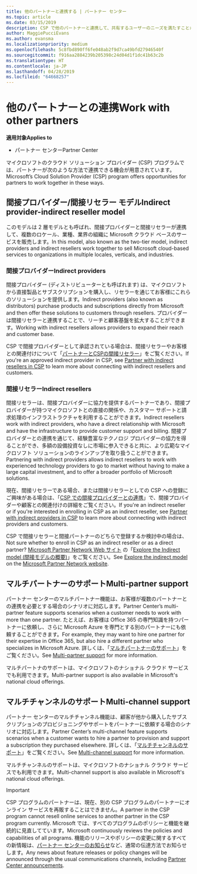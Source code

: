 ```yaml
---
title: 他のパートナーと連携する | パートナー センター
ms.topic: article
ms.date: 03/15/2019
description: CSP で他のパートナーと連携して、共有するユーザーのニーズを満たすことができます。
author: MaggiePucciEvans
ms.author: evansma
ms.localizationpriority: medium
ms.openlocfilehash: 5c8fbd890ff6fe048ab2f9d7ca49bfd27946540f
ms.sourcegitcommit: f916aa2884239b205398c24d04d1f1dc41b63c2b
ms.translationtype: HT
ms.contentlocale: ja-JP
ms.lasthandoff: 04/28/2019
ms.locfileid: "64668257"
---
```

# <a name="work-with-other-partners"></a><span data-ttu-id="52e7a-103">他のパートナーとの連携</span><span class="sxs-lookup"><span data-stu-id="52e7a-103">Work with other partners</span></span>

<span data-ttu-id="52e7a-104">**適用対象**</span><span class="sxs-lookup"><span data-stu-id="52e7a-104">**Applies to**</span></span>

-  <span data-ttu-id="52e7a-105">パートナー センター</span><span class="sxs-lookup"><span data-stu-id="52e7a-105">Partner Center</span></span>

<span data-ttu-id="52e7a-106">マイクロソフトのクラウド ソリューション プロバイダー (CSP) プログラムでは、パートナーが次のような方法で連携できる機会が用意されています。</span><span class="sxs-lookup"><span data-stu-id="52e7a-106">Microsoft’s Cloud Solution Provider (CSP) program offers opportunities for partners to work together in these ways.</span></span>

## <a name="indirect-provider-indirect-reseller-model"></a><span data-ttu-id="52e7a-107">間接プロバイダー/間接リセラー モデル</span><span class="sxs-lookup"><span data-stu-id="52e7a-107">Indirect provider-indirect reseller model</span></span>

<span data-ttu-id="52e7a-108">このモデルは 2 層モデルとも呼ばれ、間接プロバイダーと間接リセラーが連携して、複数のロケール、業種、業界の組織に Microsoft クラウド ベースのサービスを販売します。</span><span class="sxs-lookup"><span data-stu-id="52e7a-108">In this model, also known as the two-tier model, indirect providers and indirect resellers work together to sell Microsoft cloud-based services to organizations in multiple locales, verticals, and industries.</span></span> 

### <a name="indirect-providers"></a><span data-ttu-id="52e7a-109">間接プロバイダー</span><span class="sxs-lookup"><span data-stu-id="52e7a-109">Indirect providers</span></span>

<span data-ttu-id="52e7a-110">間接プロバイダー (ディストリビューターとも呼ばれます) は、マイクロソフトから直接製品とサブスクリプションを購入し、リセラーを通じてお客様にこれらのソリューションを提供します。</span><span class="sxs-lookup"><span data-stu-id="52e7a-110">Indirect providers (also known as distributors) purchase products and subscriptions directly from Microsoft and then offer these solutions to customers through resellers.</span></span> <span data-ttu-id="52e7a-111">プロバイダーは間接リセラーと連携することで、リーチと顧客基盤を拡大することができます。</span><span class="sxs-lookup"><span data-stu-id="52e7a-111">Working with indirect resellers allows providers to expand their reach and customer base.</span></span> 

<span data-ttu-id="52e7a-112">CSP で間接プロバイダーとして承認されている場合は、間接リセラーやお客様との関連付けについて「[パートナーとCSPの間接リセラー](indirect-provider-tasks-in-partner-center.md)」をご覧ください。</span><span class="sxs-lookup"><span data-stu-id="52e7a-112">If you're an approved indirect provider in CSP, see [Partner with indirect resellers in CSP](indirect-provider-tasks-in-partner-center.md) to learn more about connecting with indirect resellers and customers.</span></span> 

### <a name="indirect-resellers"></a><span data-ttu-id="52e7a-113">間接リセラー</span><span class="sxs-lookup"><span data-stu-id="52e7a-113">Indirect resellers</span></span> 

<span data-ttu-id="52e7a-114">間接リセラーは、間接プロバイダーに協力を提供するパートナーであり、間接プロバイダーが持つマイクロソフトとの直接の関係や、カスタマー サポートと請求処理のインフラストラクチャを利用することができます。</span><span class="sxs-lookup"><span data-stu-id="52e7a-114">Indirect resellers work with indirect providers, who have a direct relationship with Microsoft and have the infrastructure to provide customer support and billing.</span></span> <span data-ttu-id="52e7a-115">間接プロバイダーとの連携を通じて、経験豊富なテクノロジ プロバイダーの協力を得ることができ、多額の設備投資なしに市場に参入できると共に、より広範なマイクロソフト ソリューションのラインアップを取り扱うことができます。</span><span class="sxs-lookup"><span data-stu-id="52e7a-115">Partnering with indirect providers allows indirect resellers to work with experienced technology providers to go to market without having to make a large capital investment, and to offer a broader portfolio of Microsoft solutions.</span></span> 

<span data-ttu-id="52e7a-116">現在、間接リセラーである場合、または間接リセラーとしての CSP への登録にご興味がある場合は、「[CSP での間接プロバイダーとの連携](indirect-reseller-tasks-in-partner-center.md)」で、間接プロバイダーや顧客との関連付けの詳細をご覧ください。</span><span class="sxs-lookup"><span data-stu-id="52e7a-116">If you're an indirect reseller or if you're interested in enrolling in CSP as an indirect reseller, see [Partner with indirect providers in CSP](indirect-reseller-tasks-in-partner-center.md) to learn more about connecting with indirect providers and customers.</span></span>

<span data-ttu-id="52e7a-117">CSP で間接リセラーと間接パートナーのどちらで登録するか検討中の場合は、</span><span class="sxs-lookup"><span data-stu-id="52e7a-117">Not sure whether to enroll in CSP as an indirect reseller or as a direct partner?</span></span> <span data-ttu-id="52e7a-118">[Microsoft Partner Network Web サイト](https://partner.microsoft.com) の「[Explore the Indirect model (間接モデルの概要)](https://partner.microsoft.com/cloud-solution-provider/indirect)」をご覧ください。</span><span class="sxs-lookup"><span data-stu-id="52e7a-118">See [Explore the indirect model](https://partner.microsoft.com/cloud-solution-provider/indirect) on the [Microsoft Partner Network website](https://partner.microsoft.com).</span></span>   

## <a name="multi-partner-support"></a><span data-ttu-id="52e7a-119">マルチパートナーのサポート</span><span class="sxs-lookup"><span data-stu-id="52e7a-119">Multi-partner support</span></span>

<span data-ttu-id="52e7a-120">パートナー センターのマルチパートナー機能は、お客様が複数のパートナーとの連携を必要とする場合のシナリオに対応します。</span><span class="sxs-lookup"><span data-stu-id="52e7a-120">Partner Center’s multi-partner feature supports scenarios when a customer needs to work with more than one partner.</span></span> <span data-ttu-id="52e7a-121">たとえば、お客様は Office 365 の専門知識を持つパートナーに依頼し、さらに Microsoft Azure を専門とする別のパートナーにも依頼することができます。</span><span class="sxs-lookup"><span data-stu-id="52e7a-121">For example, they may want to hire one partner for their expertise in Office 365, but also hire a different partner who specializes in Microsoft Azure.</span></span> <span data-ttu-id="52e7a-122">詳しくは、「[マルチパートナーのサポート](multipartner.md)」をご覧ください。</span><span class="sxs-lookup"><span data-stu-id="52e7a-122">See [Multi-partner support](multipartner.md) for more information.</span></span>

<span data-ttu-id="52e7a-123">マルチパートナのサポートは、マイクロソフトのナショナル クラウド サービスでも利用できます。</span><span class="sxs-lookup"><span data-stu-id="52e7a-123">Multi-partner support is also available in Microsoft's national cloud offerings.</span></span> 

## <a name="multi-channel-support"></a><span data-ttu-id="52e7a-124">マルチチャンネルのサポート</span><span class="sxs-lookup"><span data-stu-id="52e7a-124">Multi-channel support</span></span>

<span data-ttu-id="52e7a-125">パートナー センターのマルチチャンネル機能は、顧客が他から購入したサブスクリプションのプロビジョニングやサポートをパートナーに依頼する場合のシナリオに対応します。</span><span class="sxs-lookup"><span data-stu-id="52e7a-125">Partner Center’s multi-channel feature supports scenarios when a customer wants to hire a partner to provision and support a subscription they purchased elsewhere.</span></span> <span data-ttu-id="52e7a-126">詳しくは、「[マルチチャンネルのサポート](multichannel.md)」をご覧ください。</span><span class="sxs-lookup"><span data-stu-id="52e7a-126">See [Multi-channel support](multichannel.md) for more information.</span></span>

<span data-ttu-id="52e7a-127">マルチチャンネルのサポートは、マイクロソフトのナショナル クラウド サービスでも利用できます。</span><span class="sxs-lookup"><span data-stu-id="52e7a-127">Multi-channel support is also available in Microsoft's national cloud offerings.</span></span>

> [!IMPORTANT]  
> <span data-ttu-id="52e7a-128">CSP プログラムのパートナーは、現在、別の CSP プログラムのパートナーにオンライン サービスを再販することはできません。</span><span class="sxs-lookup"><span data-stu-id="52e7a-128">A partner in the CSP program cannot resell online services to another partner in the CSP program currently.</span></span> <span data-ttu-id="52e7a-129">Microsoft では、すべてのプログラムのポリシーと機能を継続的に見直してています。</span><span class="sxs-lookup"><span data-stu-id="52e7a-129">Microsoft continuously reviews the policies and capabilities of all programs.</span></span> <span data-ttu-id="52e7a-130">機能のリリースやポリシーの変更に関するすべての新情報は、[パートナー センターのお知らせ](https://partner.microsoft.com/en-us/pcv/announcements)など、通常の伝達方法でお知らせします。</span><span class="sxs-lookup"><span data-stu-id="52e7a-130">Any news about feature releases or policy changes will be announced through the usual communications channels, including [Partner Center announcements](https://partner.microsoft.com/en-us/pcv/announcements).</span></span>